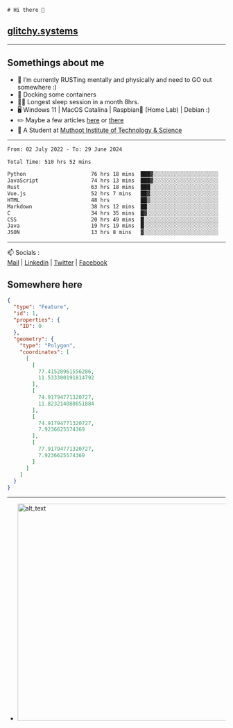 ```
# Hi there 👋
```
## [glitchy.systems](https://glitchy.systems)
---

## Somethings about me



- 🌱 I’m currently RUSTing mentally and physically and need to GO out somewhere :)
- 🐋 Docking some containers
- 😶‍🌫️ Longest sleep session in a month 8hrs.
- 🖥️ Windows 11 | MacOS Catalina | Raspbian🥧 (Home Lab) | Debian :)
- ✏️ Maybe a few articles [here](https://medium.com/@advaithnarayanan8) or [there](https://medium.com/@advaithnarayanan8)
- 📑 A Student at [Muthoot Institute of Technology & Science](https://mgmits.ac.in/)



---

<!--START_SECTION:waka-->

```txt
From: 02 July 2022 - To: 29 June 2024

Total Time: 510 hrs 52 mins

Python                     76 hrs 18 mins  ███▓░░░░░░░░░░░░░░░░░░░░░   14.94 %
JavaScript                 74 hrs 13 mins  ███▓░░░░░░░░░░░░░░░░░░░░░   14.53 %
Rust                       63 hrs 18 mins  ███░░░░░░░░░░░░░░░░░░░░░░   12.39 %
Vue.js                     52 hrs 7 mins   ██▓░░░░░░░░░░░░░░░░░░░░░░   10.20 %
HTML                       48 hrs          ██▒░░░░░░░░░░░░░░░░░░░░░░   09.40 %
Markdown                   38 hrs 12 mins  ██░░░░░░░░░░░░░░░░░░░░░░░   07.48 %
C                          34 hrs 35 mins  █▓░░░░░░░░░░░░░░░░░░░░░░░   06.77 %
CSS                        20 hrs 49 mins  █░░░░░░░░░░░░░░░░░░░░░░░░   04.08 %
Java                       19 hrs 19 mins  █░░░░░░░░░░░░░░░░░░░░░░░░   03.78 %
JSON                       13 hrs 8 mins   ▓░░░░░░░░░░░░░░░░░░░░░░░░   02.57 %
```

<!--END_SECTION:waka-->

---

📫 Socials :<br>
[Mail](mailto:advaith@glitchy.systems) | [Linkedin](https://www.linkedin.com/in/advaith-narayanan-a72152214/) | [Twitter](https://twitter.com/advaithnarayan) | [Facebook](https://screenmessage.com/qinq)

## Somewhere here

```geojson
{
  "type": "Feature",
  "id": 1,
  "properties": {
    "ID": 0
  },
  "geometry": {
    "type": "Polygon",
    "coordinates": [
      [
        [
          77.41528961556286,
          11.533300191814792
        ],
        [
          74.91794771320727,
          11.823214080851884
        ],
        [
          74.91794771320727,
          7.9236625574369
        ],
        [
          77.91794771320727,
          7.9236625574369
        ]
      ]
    ]
  }
}
```


--- 
- [<img alt="alt_text" width="500px" src="https://valid.x86.fr/cache/banner/xv24bv-6.png" />](https://valid.x86.fr/xv24bv)


